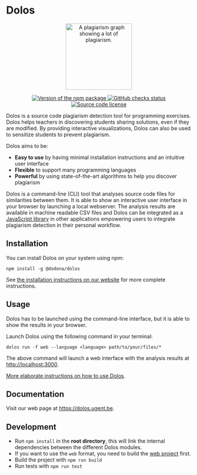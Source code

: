 # Dolos

<p align="center">
  <a href="https://dolos.ugent.be/" target="_blank">
    <img width="180" src="https://github.com/dodona-edu/dolos/blob/main/docs/public/images/demo-exercise-graph-circle.png" alt="A plagiarism graph showing a lot of plagiarism.">
  </a>
</p>

<p align="center">
  <a href="https://www.npmjs.com/package/@dodona/dolos">
    <img src="https://img.shields.io/npm/v/@dodona/dolos.svg" alt="Version of the npm package">
  </a>
  <a href="https://github.com/dodona-edu/dolos/actions?query=branch%3Amain">
    <img src="https://github.com/dodona-edu/dolos/actions/workflows/ci.yml/badge.svg" alt="GitHub checks status">
  </a>
  <a href="https://github.com/dodona-edu/dolos/blob/main/LICENSE">
    <img alt="Source code license" src="https://img.shields.io/github/license/dodona-edu/dolos">
  </a>
</p>

Dolos is a source code plagiarism detection tool for programming exercises.
Dolos helps teachers in discovering students sharing solutions, even if they are
modified. By providing interactive visualizations, Dolos can also be used to
sensitize students to prevent plagiarism.

Dolos aims to be:

- **Easy to use** by having minimal installation instructions and an intuitive user interface
- **Flexible** to support many programming languages
- **Powerful** by using state-of-the-art algorithms to help you discover plagiarism

Dolos is a command-line (CLI) tool that analyses source code files for similarities between them.
It is able to show an interactive user interface in your browser by launching a local webserver.
The analysis results are available in machine readable CSV files and Dolos can be integrated as a
[JavaScript library](https://www.npmjs.com/package/@dodona/dolos-lib) in other applications empowering
users to integrate plagiarism detection in their personal workflow.

## Installation

You can install Dolos on your system using npm:
```shell
npm install -g @dodona/dolos
```

See [the installation instructions on our website](https://dolos.ugent.be/guide/installation.html) for more complete instructions.

## Usage

Dolos has to be launched using the command-line interface, but it is able to
show the results in your browser.

Launch Dolos using the following command in your terminal:
```shell
dolos run -f web --language <language> path/to/your/files/*
```
The above command will launch a web interface with the analysis results at <http://localhost:3000>.

[More elaborate instructions on how to use Dolos](https://dolos.ugent.be/guide/running.html).

## Documentation

Visit our web page at <https://dolos.ugent.be>.

## Development

- Run `npm install` in the **root directory**, this will link the internal dependencies between the different Dolos modules.
- If you want to use the `web` format, you need to build the [web project](../web/) first.
- Build the project with `npm run build`
- Run tests with `npm run test`
